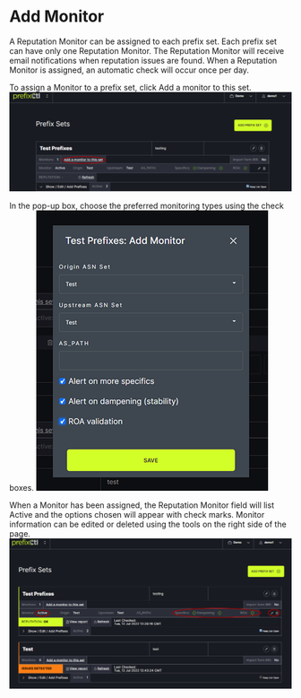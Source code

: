 # Add Monitor

A Reputation Monitor can be assigned to each prefix set. Each prefix set can have only one Reputation Monitor. The Reputation Monitor will receive email notifications when reputation issues are found. When a Reputation Monitor is assigned, an automatic check will occur once per day.


To assign a Monitor to a prefix set, click Add a monitor to this set.
   ![](img/addmonitor.png)


In the pop-up box, choose the preferred monitoring types using the check boxes.
   ![](img/monitorpop.png)


When a Monitor has been assigned, the Reputation Monitor field will list Active and the options chosen will appear with check marks. Monitor information can be edited or deleted using the tools on the right side of the page.
   ![](img/monitorchosen.png)
